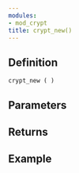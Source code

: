 ```yaml
---
modules:
- mod_crypt
title: crypt_new()
---
```


## Definition

    crypt_new ( )

## Parameters

## Returns

## Example

```
```
